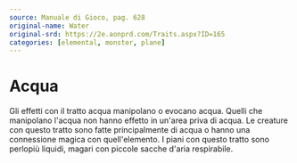 ```yaml
---
source: Manuale di Gioco, pag. 628
original-name: Water
original-srd: https://2e.aonprd.com/Traits.aspx?ID=165
categories: [elemental, monster, plane]
---
```


# Acqua

Gli effetti con il tratto acqua manipolano o evocano acqua. Quelli che
manipolano l'acqua non hanno effetto in un'area priva di acqua. Le creature con
questo tratto sono fatte principalmente di acqua o hanno una connessione magica
con quell'elemento. I piani con questo tratto sono perlopiù liquidi, magari con
piccole sacche d'aria respirabile.
